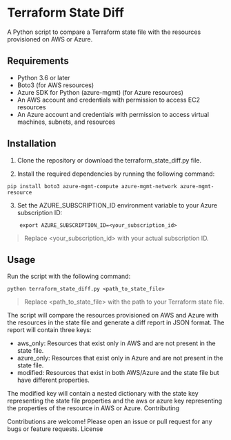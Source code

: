 # Terraform State Diff

A Python script to compare a Terraform state file with the resources provisioned on AWS or Azure.
## Requirements

  *  Python 3.6 or later
  *  Boto3 (for AWS resources)
  *  Azure SDK for Python (azure-mgmt) (for Azure resources)
  *  An AWS account and credentials with permission to access EC2 resources
  *  An Azure account and credentials with permission to access virtual machines, subnets, and resources

## Installation

  1.  Clone the repository or download the terraform_state_diff.py file.

  2. Install the required dependencies by running the following command:
```
pip install boto3 azure-mgmt-compute azure-mgmt-network azure-mgmt-resource
```
  3. Set the AZURE_SUBSCRIPTION_ID environment variable to your Azure subscription ID:

```
    export AZURE_SUBSCRIPTION_ID=<your_subscription_id>
```
> Replace <your_subscription_id> with your actual subscription ID.

## Usage

Run the script with the following command:

```
python terraform_state_diff.py <path_to_state_file>
```
> Replace <path_to_state_file> with the path to your Terraform state file.

The script will compare the resources provisioned on AWS and Azure with the resources in the state file and generate a diff report in JSON format. The report will contain three keys:

  *  aws_only: Resources that exist only in AWS and are not present in the state file.
  *  azure_only: Resources that exist only in Azure and are not present in the state file.
  *  modified: Resources that exist in both AWS/Azure and the state file but have different properties.

The modified key will contain a nested dictionary with the state key representing the state file properties and the aws or azure key representing the properties of the resource in AWS or Azure.
Contributing

Contributions are welcome! Please open an issue or pull request for any bugs or feature requests.
License
